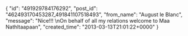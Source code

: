  {
   "id": "491929784176292",
   "post_id": "462493170453287_491841107518493",
   "from_name": "August le Blanc",
   "message": "Nice!!! \nOn behalf of all my relations welcome to  Maa Nathltaapaan",
   "created_time": "2013-03-13T21:01:22+0000"
 }
